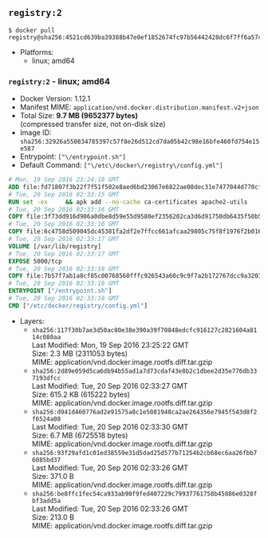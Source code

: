 ## `registry:2`

```console
$ docker pull registry@sha256:4521cd639ba39388b47e0ef1852674fc97b56442428dc6f7ff6a57c5f42bd63e
```

-	Platforms:
	-	linux; amd64

### `registry:2` - linux; amd64

-	Docker Version: 1.12.1
-	Manifest MIME: `application/vnd.docker.distribution.manifest.v2+json`
-	Total Size: **9.7 MB (9652377 bytes)**  
	(compressed transfer size, not on-disk size)
-	Image ID: `sha256:32926a550834785397c57f8e26d512cd7da05b42c98e16bfe460fd754e15e587`
-	Entrypoint: `["\/entrypoint.sh"]`
-	Default Command: `["\/etc\/docker\/registry\/config.yml"]`

```dockerfile
# Mon, 19 Sep 2016 23:24:18 GMT
ADD file:fd71807f3b22f7f51f502e8aed6bd23067e6822ae08dec31e7477044d770cf48 in / 
# Tue, 20 Sep 2016 02:33:15 GMT
RUN set -ex     && apk add --no-cache ca-certificates apache2-utils
# Tue, 20 Sep 2016 02:33:16 GMT
COPY file:3f73dd916d906a0dbe8d59e55d9580ef2356202ca3d6d91750db6435f50b5e7b in /bin/registry 
# Tue, 20 Sep 2016 02:33:16 GMT
COPY file:6c4758d509045dc45381fa2df2e7ffcc661afcaa29805c75f8f1976f2b016db8 in /etc/docker/registry/config.yml 
# Tue, 20 Sep 2016 02:33:17 GMT
VOLUME [/var/lib/registry]
# Tue, 20 Sep 2016 02:33:17 GMT
EXPOSE 5000/tcp
# Tue, 20 Sep 2016 02:33:18 GMT
COPY file:7b57f7ab1a8cf85c00768560fffc926543a60c9c9f7a2b172767dcc9a3203394 in /entrypoint.sh 
# Tue, 20 Sep 2016 02:33:18 GMT
ENTRYPOINT ["/entrypoint.sh"]
# Tue, 20 Sep 2016 02:33:18 GMT
CMD ["/etc/docker/registry/config.yml"]
```

-	Layers:
	-	`sha256:117f30b7ae3d50ac80e38e390a39f70848edcfc916127c2821604a8114c080aa`  
		Last Modified: Mon, 19 Sep 2016 23:25:22 GMT  
		Size: 2.3 MB (2311053 bytes)  
		MIME: application/vnd.docker.image.rootfs.diff.tar.gzip
	-	`sha256:2d89e059d5ca6db94b55ad1a7d73cdaf43e8b2c1dbee2d35e776db337193dfcc`  
		Last Modified: Tue, 20 Sep 2016 02:33:27 GMT  
		Size: 615.2 KB (615222 bytes)  
		MIME: application/vnd.docker.image.rootfs.diff.tar.gzip
	-	`sha256:d941d460776ad2e91575a8c1e5081948ca2ae264356e7945f543d8f2f6524a08`  
		Last Modified: Tue, 20 Sep 2016 02:33:30 GMT  
		Size: 6.7 MB (6725518 bytes)  
		MIME: application/vnd.docker.image.rootfs.diff.tar.gzip
	-	`sha256:93f29afd1c01ed38559e31d5dad25d577b71254b2cb68ec6aa26fbb76085bd37`  
		Last Modified: Tue, 20 Sep 2016 02:33:26 GMT  
		Size: 371.0 B  
		MIME: application/vnd.docker.image.rootfs.diff.tar.gzip
	-	`sha256:be8ffc1fec54ca933ab90f9fed407229c79937761758b45886e0328fbf3add5a`  
		Last Modified: Tue, 20 Sep 2016 02:33:26 GMT  
		Size: 213.0 B  
		MIME: application/vnd.docker.image.rootfs.diff.tar.gzip
